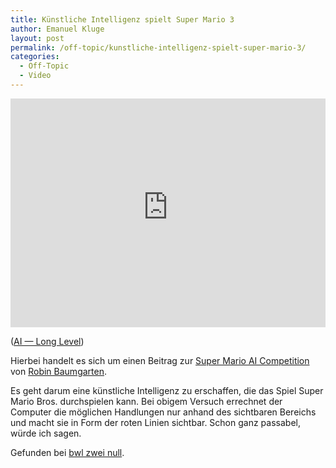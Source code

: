 ```yaml
---
title: Künstliche Intelligenz spielt Super Mario 3
author: Emanuel Kluge
layout: post
permalink: /off-topic/kunstliche-intelligenz-spielt-super-mario-3/
categories:
  - Off-Topic
  - Video
---
```


<div style="position: relative; max-width: 640px; padding-top: 72.727273%; margin: 1em 0; overflow: hidden">
  <iframe width="640" height="480" src="https://www.youtube-nocookie.com/embed/DlkMs4ZHHr8?rel=0" frameborder="0" allowfullscreen style="position: absolute; top: 0; right: 0; bottom: 0; left: 0; width: 100%; height: 100%"></iframe>
</div>

([AI — Long Level](https://www.youtube.com/watch?v=DlkMs4ZHHr8))

Hierbei handelt es sich um einen Beitrag zur [Super Mario AI Competition](http://julian.togelius.com/mariocompetition2009/index.php) von [Robin Baumgarten](http://www.doc.ic.ac.uk/~rb1006/projects:marioai).

Es geht darum eine künstliche Intelligenz zu erschaffen, die das Spiel Super Mario Bros. durchspielen kann. Bei obigem Versuch errechnet der Computer die möglichen Handlungen nur anhand des sichtbaren Bereichs und macht sie in Form der roten Linien sichtbar. Schon ganz passabel, würde ich sagen.

Gefunden bei [bwl zwei null](http://www.bwlzweinull.de/index.php/2009/08/20/kunstliche-intelligenz-ai/).

